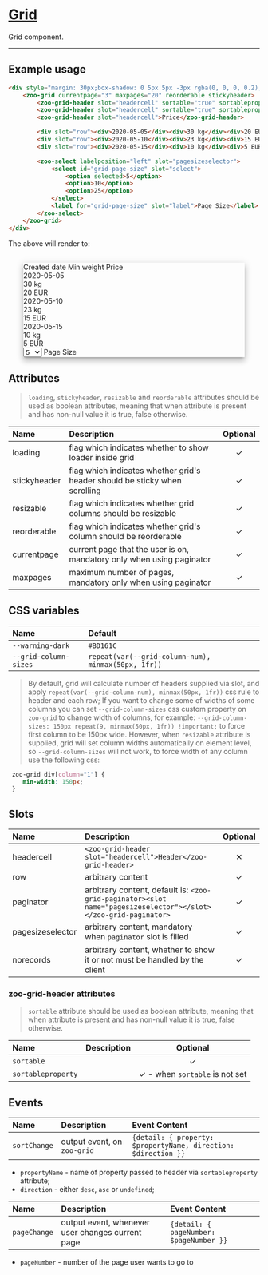 # [Grid](#grid)

Grid component.

***

## Example usage

```HTML
<div style="margin: 30px;box-shadow: 0 5px 5px -3px rgba(0, 0, 0, 0.2), 0 8px 10px 1px rgba(0, 0, 0, 0.14), 0 3px 14px 2px rgba(0, 0, 0, 0.12)">
	<zoo-grid currentpage="3" maxpages="20" reorderable stickyheader>
		<zoo-grid-header slot="headercell" sortable="true" sortableproperty="createdDate">Created date</zoo-grid-header>
		<zoo-grid-header slot="headercell" sortable="true" sortableproperty="minWeight">Min weight</zoo-grid-header>
		<zoo-grid-header slot="headercell">Price</zoo-grid-header>

		<div slot="row"><div>2020-05-05</div><div>30 kg</div><div>20 EUR</div></div>
		<div slot="row"><div>2020-05-10</div><div>23 kg</div><div>15 EUR</div></div>
		<div slot="row"><div>2020-05-15</div><div>10 kg</div><div>5 EUR</div></div>

		<zoo-select labelposition="left" slot="pagesizeselector">
			<select id="grid-page-size" slot="select">
				<option selected>5</option>
				<option>10</option>
				<option>25</option>
			</select>
			<label for="grid-page-size" slot="label">Page Size</label>
		</zoo-select>
	</zoo-grid>
</div>
```

The above will render to:

<div style="margin: 30px; box-shadow: 0 5px 5px -3px rgba(0, 0, 0, 0.2), 0 8px 10px 1px rgba(0, 0, 0, 0.14), 0 3px 14px 2px rgba(0, 0, 0, 0.12)">
	<zoo-grid currentpage="3" maxpages="20" reorderable stickyheader>
		<zoo-grid-header slot="headercell" sortable="true" sortableproperty="createdDate">Created date</zoo-grid-header>
		<zoo-grid-header slot="headercell" sortable="true" sortableproperty="minWeight">Min weight</zoo-grid-header>
		<zoo-grid-header slot="headercell">Price</zoo-grid-header>
		<div slot="row"><div>2020-05-05</div><div>30 kg</div><div>20 EUR</div></div>
		<div slot="row"><div>2020-05-10</div><div>23 kg</div><div>15 EUR</div></div>
		<div slot="row">
			<div>2020-05-15</div><div>10 kg</div><div>5 EUR</div>
		</div>
		<zoo-select labelposition="left" slot="pagesizeselector">
			<select id="grid-page-size" slot="select">
				<option selected>5</option>
				<option>10</option>
				<option>25</option>
			</select>
			<label for="grid-page-size" slot="label">Page Size</label>
		</zoo-select>
	</zoo-grid>
</div>

## Attributes

> `loading`, `stickyheader`, `resizable` and `reorderable` attributes should be used as boolean attributes, meaning that when attribute is present and has non-null value it is true, false otherwise.

| **Name**     | **Description**                                                            | **Optional** |
| :----------- | :------------------------------------------------------------------------- | :----------: |
| loading      | flag which indicates whether to show loader inside grid                    |   &#10003;   |
| stickyheader | flag which indicates whether grid's header should be sticky when scrolling |   &#10003;   |
| resizable    | flag which indicates whether grid columns should be resizable              |   &#10003;   |
| reorderable  | flag which indicates whether grid's column should be reorderable           |   &#10003;   |
| currentpage  | current page that the user is on, mandatory only when using paginator      |   &#10003;   |
| maxpages     | maximum number of pages, mandatory only when using paginator               |   &#10003;   |

## CSS variables

| **Name**              | **Default**                                         |
| :-------------------- | :-------------------------------------------------- |
| `--warning-dark`      | `#BD161C`                                           |
| `--grid-column-sizes` | `repeat(var(--grid-column-num), minmax(50px, 1fr))` |

> By default, grid will calculate number of headers supplied via slot,
> and apply `repeat(var(--grid-column-num), minmax(50px, 1fr))` css rule
> to header and each row; If you want to change some of widths of some columns
> you can set `--grid-column-sizes` css custom property on `zoo-grid`
> to change width of columns, for example: `--grid-column-sizes: 150px repeat(9, minmax(50px, 1fr)) !important;`
> to force first column to be 150px wide.
> However, when `resizable` attribute is supplied, grid will set column widths automatically on element level,
> so `--grid-column-sizes` will not work, to force width of any column use the following css:

```CSS
 zoo-grid div[column="1"] {
	min-width: 150px;
 }
```

## Slots

| **Name**         | **Description**                                                                                                 | **Optional** |
| :--------------- | :-------------------------------------------------------------------------------------------------------------- | :----------: |
| headercell       | `<zoo-grid-header slot="headercell">Header</zoo-grid-header>`                                                   |   &#10005;   |
| row              | arbitrary content                                                                                               |   &#10003;   |
| paginator        | arbitrary content, default is: `<zoo-grid-paginator><slot name="pagesizeselector"></slot></zoo-grid-paginator>` |   &#10003;   |
| pagesizeselector | arbitrary content, mandatory when `paginator` slot is filled                                                    |   &#10003;   |
| norecords        | arbitrary content, whether to show it or not must be handled by the client                                      |   &#10003;   |

### zoo-grid-header attributes

> `sortable` attribute should be used as boolean attribute, meaning that when attribute is present and has non-null value it is true, false otherwise.

| **Name**           | **Description** |             **Optional**              |
| :----------------- | :-------------: | :-----------------------------------: |
| `sortable`         |                 |               &#10003;                |
| `sortableproperty` |                 | &#10003; - when `sortable` is not set |

## Events

| **Name**     | **Description**              | **Event Content**                                              |
| :----------- | :--------------------------- | :------------------------------------------------------------- |
| `sortChange` | output event,  on `zoo-grid` | `{detail: { property: $propertyName, direction: $direction }}` |

- `propertyName` - name of property passed to header via `sortableproperty` attribute;
- `direction` - either `desc`, `asc` or `undefined`; 

| **Name**     | **Description**                                  | **Event Content**                       |
| :----------- | :----------------------------------------------- | :-------------------------------------- |
| `pageChange` | output event, whenever user changes current page | `{detail: { pageNumber: $pageNumber }}` |

- `pageNumber` - number of the page user wants to go to
